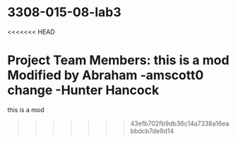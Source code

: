 # 3308-015-08-lab3
<<<<<<< HEAD

Project Team Members:
this is a mod Modified by Abraham -amscott0
change -Hunter Hancock
=======
this is a mod
>>>>>>> 43efb702fb9db36c14a7338a16eabbdcb7de9d14
